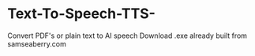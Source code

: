 # Text-To-Speech-TTS-
Convert PDF's or plain text to AI speech
Download .exe already built from samseaberry.com
